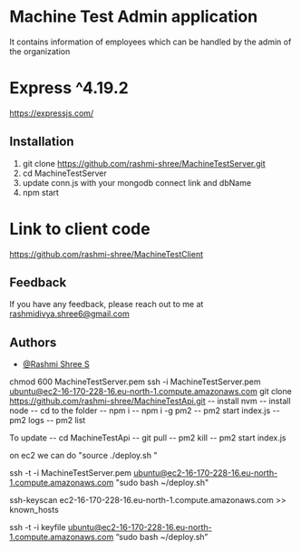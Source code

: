 
# Machine Test Admin application

It contains information of employees which can be handled by the admin of the organization


# Express ^4.19.2

https://expressjs.com/



## Installation

1. git clone https://github.com/rashmi-shree/MachineTestServer.git
2. cd MachineTestServer
3. update conn.js with your mongodb connect link and dbName
4. npm start

# Link to client code

https://github.com/rashmi-shree/MachineTestClient

    
## Feedback

If you have any feedback, please reach out to me at rashmidivya.shree6@gmail.com


## Authors

- [@Rashmi Shree S](https://github.com/rashmi-shree)


<!-- deploy.sh
#!/bin/bash
export PATH=$PATH:/home/ubuntu/.nvm/versions/node/v20.5.0/bin

cd MachineTestServer
git pull origin
pm2 kill
pm2 start index.js -->


chmod 600 MachineTestServer.pem
ssh -i MachineTestServer.pem ubuntu@ec2-16-170-228-16.eu-north-1.compute.amazonaws.com
git clone https://github.com/rashmi-shree/MachineTestApi.git
-- install nvm
-- install node
-- cd to the folder
-- npm i 
-- npm i -g pm2
-- pm2 start index.js 
-- pm2 logs
-- pm2 list

To update
-- cd MachineTestApi
-- git pull
-- pm2 kill
-- pm2 start index.js

on ec2 we can do "source ./deploy.sh "

ssh -t -i MachineTestServer.pem ubuntu@ec2-16-170-228-16.eu-north-1.compute.amazonaws.com "sudo bash ~/deploy.sh"

ssh-keyscan ec2-16-170-228-16.eu-north-1.compute.amazonaws.com >> known_hosts

ssh -t -i keyfile ubuntu@ec2-16-170-228-16.eu-north-1.compute.amazonaws.com “sudo bash ~/deploy.sh”
